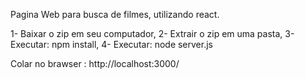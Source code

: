 Pagina Web para busca de filmes, utilizando react.

1- Baixar o zip em seu computador,
2- Extrair o zip em uma pasta,
3- Executar: npm install,
4- Executar: node server.js

Colar no brawser : http://localhost:3000/
